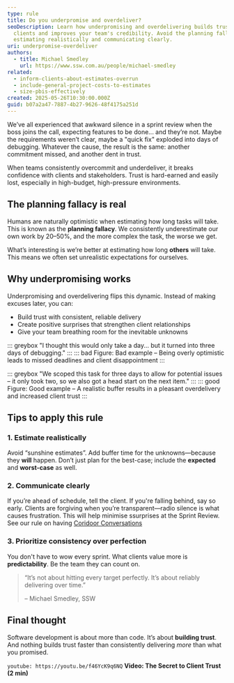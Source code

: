 ```yaml
---
type: rule
title: Do you underpromise and overdeliver?
seoDescription: Learn how underpromising and overdelivering builds trust with
  clients and improves your team's credibility. Avoid the planning fallacy by
  estimating realistically and communicating clearly.
uri: underpromise-overdeliver
authors:
  - title: Michael Smedley
    url: https://www.ssw.com.au/people/michael-smedley
related:
  - inform-clients-about-estimates-overrun
  - include-general-project-costs-to-estimates
  - size-pbis-effectively
created: 2025-05-26T10:30:00.000Z
guid: b07a2a47-7887-4b27-9626-48f4175a251d
---
```


We’ve all experienced that awkward silence in a sprint review when the boss joins the call, expecting features to be done... and they’re not. Maybe the requirements weren’t clear, maybe a "quick fix" exploded into days of debugging. Whatever the cause, the result is the same: another commitment missed, and another dent in trust.

<!--endintro-->

When teams consistently overcommit and underdeliver, it breaks confidence with clients and stakeholders. Trust is hard-earned and easily lost, especially in high-budget, high-pressure environments.

## The planning fallacy is real

Humans are naturally optimistic when estimating how long tasks will take. This is known as the **planning fallacy**. We consistently underestimate our own work by 20–50%, and the more complex the task, the worse we get.

What’s interesting is we’re better at estimating how long **others** will take. This means we often set unrealistic expectations for ourselves.

## Why underpromising works

Underpromising and overdelivering flips this dynamic. Instead of making excuses later, you can:

* Build trust with consistent, reliable delivery
* Create positive surprises that strengthen client relationships
* Give your team breathing room for the inevitable unknowns

::: greybox
"I thought this would only take a day... but it turned into three days of debugging."
:::
::: bad
Figure: Bad example – Being overly optimistic leads to missed deadlines and client disappointment
:::

::: greybox
"We scoped this task for three days to allow for potential issues – it only took two, so we also got a head start on the next item."
:::
::: good
Figure: Good example – A realistic buffer results in a pleasant overdelivery and increased client trust
:::

## Tips to apply this rule

### 1. Estimate realistically  

Avoid “sunshine estimates”. Add buffer time for the unknowns—because they **will** happen. Don’t just plan for the best-case; include the **expected** and **worst-case** as well.

### 2. Communicate clearly  

If you’re ahead of schedule, tell the client. If you're falling behind, say so early. Clients are forgiving when you’re transparent—radio silence is what causes frustration. This will help minimise ssurprises at the Sprint Review. See our rule on having [Coridoor Conversations](https://www.ssw.com.au/rules/corridor-conversations/)

### 3. Prioritize consistency over perfection  

You don't have to wow every sprint. What clients value more is **predictability**. Be the team they can count on.

> “It’s not about hitting every target perfectly. It’s about reliably delivering over time.”
>
> – Michael Smedley, SSW

## Final thought

Software development is about more than code. It’s about **building trust**. And nothing builds trust faster than consistently delivering *more* than what you promised.

`youtube: https://youtu.be/f46YcK9q6NQ`
**Video: The Secret to Client Trust (2 min)**
